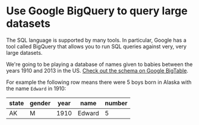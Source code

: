 # Use Google BigQuery to query large datasets

The SQL language is supported by many tools. In particular, Google has a tool
called BigQuery that allows you to run SQL queries against very, very large
datasets.

We're going to be playing a database of names given to babies between the years
1910 and 2013 in the US.
[Check out the schema on Google BigTable](https://bigquery.cloud.google.com/table/bigquery-public-data:usa_names.usa_1910_2013?pli=1).

For example the following row means there were 5 boys born in Alaska with the
name `Edward` in 1910:

| state | gender | year | name | number |
| ----- | ------ | ---- | ---- | ------ |
| AK    | M | 1910 | Edward | 5 |
